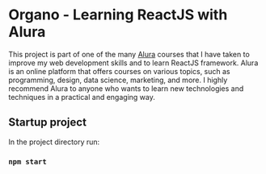 # Organo - Learning ReactJS with Alura

This project is part of one of the many [Alura](https://www.alura.com.br/) courses that I have taken to improve my web development skills and to learn ReactJS framework. Alura is an online platform that offers courses on various topics, such as programming, design, data science, marketing, and more. I highly recommend Alura to anyone who wants to learn new technologies and techniques in a practical and engaging way.

## Startup project

In the project directory run:

### `npm start`
